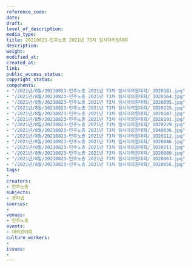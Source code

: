 ```yaml
---
reference_code: 
date: 
draft: 
level_of_description: 
media_type: 
title: 20210823-민주노총 2021년 73차 임시대의원대회
description: 
weight: 
modified_at: 
created_at: 
link: 
public_access_status: 
copyright_status: 
components:
- "/2021년/8월/20210823-민주노총 2021년 73차 임시대의원대회/_1D20181.jpg"
- "/2021년/8월/20210823-민주노총 2021년 73차 임시대의원대회/_1D20164.jpg"
- "/2021년/8월/20210823-민주노총 2021년 73차 임시대의원대회/_1D20095.jpg"
- "/2021년/8월/20210823-민주노총 2021년 73차 임시대의원대회/_1D20225.jpg"
- "/2021년/8월/20210823-민주노총 2021년 73차 임시대의원대회/_1D20147.jpg"
- "/2021년/8월/20210823-민주노총 2021년 73차 임시대의원대회/_1D20191.jpg"
- "/2021년/8월/20210823-민주노총 2021년 73차 임시대의원대회/_1D20229.jpg"
- "/2021년/8월/20210823-민주노총 2021년 73차 임시대의원대회/_5D40036.jpg"
- "/2021년/8월/20210823-민주노총 2021년 73차 임시대의원대회/_1D20112.jpg"
- "/2021년/8월/20210823-민주노총 2021년 73차 임시대의원대회/_1D20046.jpg"
- "/2021년/8월/20210823-민주노총 2021년 73차 임시대의원대회/_1D20211.jpg"
- "/2021년/8월/20210823-민주노총 2021년 73차 임시대의원대회/_1D20080.jpg"
- "/2021년/8월/20210823-민주노총 2021년 73차 임시대의원대회/_1D20063.jpg"
- "/2021년/8월/20210823-민주노총 2021년 73차 임시대의원대회/_1D20056.jpg"
tags:
- 
creators:
- 민주노총
subjects:
- 총파업
sources:
- 
venues:
- 민주노총
events:
- 대의원대회
culture_workers:
- 
issues:
- 
---
```

